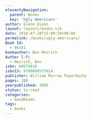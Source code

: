 ```yaml
---
eleventyNavigation:
  parent: Books
  key: 'Ugly Americans'
author: Glenn Dixon
layout: layouts/books.njk
date: 2018-07-28T15:09:59+00:00
permalink: /books/ugly-americans/
Book Id:
  - 86161
bookauthor: Ben Mezrich
Author l-f:
  - Mezrich, Ben
isbn: 60575018
isbn13: 9780060575014
publisher: William Morrow Paperbacks
pages: 288
yearpublished: 2005
status: to-read
categories:
  - GoodReads
tags:
  - books
---
```

